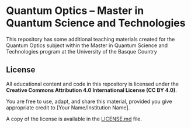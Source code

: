 # Quantum Optics – Master in Quantum Science and Technologies
This repository has some additional teaching materials created for the Quantum Optics subject within the Master in Quantum Science and Technologies program at the University of the Basque Country

## License

All educational content and code in this repository is licensed under the
**Creative Commons Attribution 4.0 International License (CC BY 4.0)**.

You are free to use, adapt, and share this material, provided you give appropriate credit to [Your Name/Institution Name].

A copy of the license is available in the [LICENSE.md](LICENSE.md) file.
